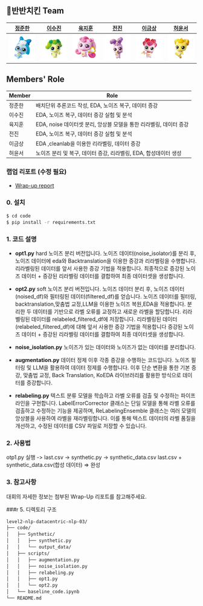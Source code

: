 ## 🍗반반치킨 Team

|[정준한](https://github.com/junhanjeong)|[이수진](https://github.com/owlemily)|[육지훈](https://github.com/jihunyuk)|[전진](https://github.com/jeenie2727)|[이금상](https://github.com/GeumSangLEE)|[허윤서](https://github.com/Yunseo-Lab)|
|:-:|:-:|:-:|:-:|:-:|:-:|
|<a href="https://github.com/junhanjeong"><img src="profile/바로핑.png" width='300px'></a>|<a href="https://github.com/owlemily"><img src="profile/차차핑.png" width='300px'></a>|<a href="https://github.com/jihunyuk"><img src="profile/하츄핑.png" width='300px'></a>|<a href="https://github.com/jeenie2727"><img src="profile/라라핑.png" width='300px'></a>|<a href="https://github.com/GeumSangLEE"><img src="profile/해핑.png" width='300px'></a>|<a href="https://github.com/Yunseo-Lab"><img src="profile/아자핑.png" width='300px'></a>|

## Members' Role
| Member | Role | 
| --- | --- |
| 정준한 |배치단위 추론코드 작성, EDA, 노이즈 복구, 데이터 증강|
| 이수진 |EDA, 노이즈 복구, 데이터 증강 실험 및 분석|
| 육지훈 |EDA, noise 데이터셋 분리, 앙상블 모델을 통한 리라벨링, 데이터 증강|
| 전진 |EDA, 노이즈 복구, 데이터 증강 실험 및 분석|
| 이금상 |EDA ,cleanlab을 이용한 리라벨링, 데이터 증강|
| 허윤서 |노이즈 분리 및 복구, 데이터 증강, 리라벨링, EDA, 합성데이터 생성|

### 랩업 리포트 (수정 필요)
- [Wrap-up report](profile/MRC_NLP_%ED%8C%80%20%EB%A6%AC%ED%8F%AC%ED%8A%B8(03%EC%A1%B0).pdf)

### 0. 설치
```Bash
$ cd code
$ pip install -r requirements.txt
```
### 1. 코드 설명
- **opt1.py**
	hard 노이즈 분리 버전입니다.
	노이즈 데이터(noise_isolator)를 분리 후, 노이즈 데이터에 eda와 Backtranslation을 이용한 증강과 리라벨링을 수행합니다.
	리라벨링된 데이터를 앞서 사용한 증강 기법을 적용합니다.
	최종적으로 증강된 노이즈 데이터 + 증강된 리라벨링 데이터를 결합하여 최종 데이터셋을 생성합니다.
- **opt2.py**
	soft 노이즈 분리 버전입니다.
	노이즈 데이터 분리 후, 노이즈 데이터(noised_df)와 필터링된 데이터(filtered_df)를 얻습니다.
	노이즈 데이터를 필터링, backtranslation,맞춤법 교정,LLM을 이용한 노이즈 복원,EDA을 적용합니다.
	분리한 두 데이터를 기반으로 라벨 오류를 교정하고 새로운 라벨을 할당합니다. 리라벨링된 데이터를 relabeled_filtered_df에 저장합니다.
	리라벨링된 데이터(relabeled_filtered_df)에 대해 앞서 사용한 증강 기법을 적용합니다
	증강된 노이즈 데이터 + 증강된 리라벨링 데이터를 결합하여 최종 데이터셋을 생성합니다.
	
- **noise_isolation.py**
	노이즈가 있는 데이터와 노이즈가 없는 데이터를 분리합니다.
- **augmentation.py**
	데이터 정제 이후 각종 증강을 수행하는 코드입니다.
	노이즈 필터링 및 LLM을 활용하여 데이터 정제를 수행합니다. 
	이후 단순 변환을 통한 기본 증강, 맞춤법 교정, Back Translation, KoEDA 라이브러리를 활용한 방식으로 데이터를 증강합니다.
- **relabeling.py**
  텍스트 분류 모델을 학습하고 라벨 오류를 검출 및 수정하는 파이프라인을 구현합니다.
  LabelErrorCorrector 클래스는 단일 모델을 통해 라벨 오류를 검출하고 수정하는 기능을 제공하며, ReLabelingEnsemble 클래스는 여러 모델의 앙상블을 사용하여 라벨을 재라벨링합니다.
  이를 통해 텍스트 데이터의 라벨 품질을 개선하고, 수정된 데이터를 CSV 파일로 저장할 수 있습니다.

### 2. 사용법
otp1.py 실행 -> last.csv -> synthetic.py -> synthetic_data.csv
last.csv + synthetic_data.csv(합성 데이터) => 완성

### 3. 참고사항
대회의 자세한 정보는 첨부된 Wrap-Up 리포트를 참고해주세요.

###r 5. 디렉토리 구조
```Bash
level2-nlp-datacentric-nlp-03/
├── code/
│   ├── Synthetic/
│   │   ├── synthetic.py
│   │   └── output_data/
│   ├── scripts/
│   │   ├── augmentation.py
│   │   ├── noise_isolation.py
│   │   ├── relabeling.py
│   │   ├── opt1.py
│   │   └── opt2.py
│   └── baseline_code.ipynb
└── README.md
```

